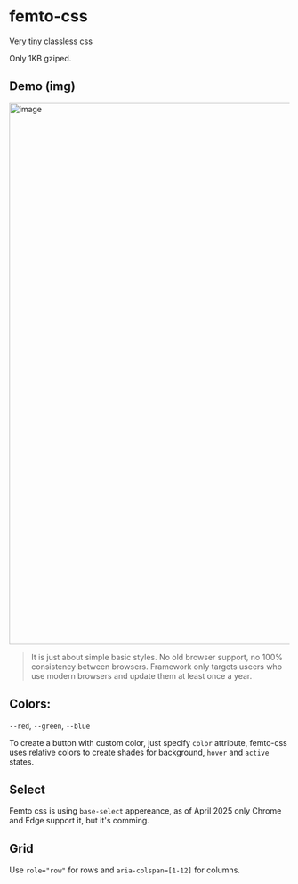 # femto-css

Very tiny classless css

Only 1KB gziped.

## Demo (img)
<img width="972" alt="image" src="https://github.com/user-attachments/assets/a1f05175-32ba-428c-8096-11a2c888112b" />

> It is just about simple basic styles.
> No old browser support, no 100% consistency between browsers.
> Framework only targets useers who use modern browsers and update them at least once a year.

## Colors:
`--red`, `--green`, `--blue`

To create a button with custom color, just specify `color` attribute, femto-css uses relative colors to create shades for background, `hover` and `active` states.

## Select
Femto css is using `base-select` appereance, as of April 2025 only Chrome and Edge support it, but it's comming.

## Grid
Use `role="row"` for rows and `aria-colspan=[1-12]` for columns.
